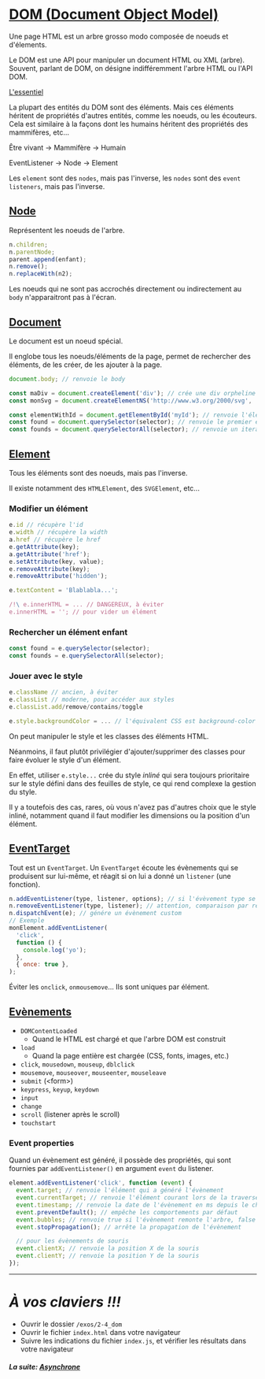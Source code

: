 # [DOM (Document Object Model)](https://developer.mozilla.org/en-US/docs/Web/API/Document_Object_Model)

Une page HTML est un arbre grosso modo composée de noeuds et d'élements.

Le DOM est une API pour manipuler un document HTML ou XML (arbre). Souvent, parlant de DOM, on désigne indifféremment l'arbre HTML ou l'API DOM.

[L'essentiel](https://developer.mozilla.org/fr/docs/Web/API/Document_Object_Model/Introduction#Interfaces_essentielles_du_DOM)

La plupart des entités du DOM sont des éléments. Mais ces éléments héritent de propriétés d'autres entités, comme les noeuds, ou les écouteurs. Cela est similaire à la façons dont les humains héritent des propriétés des mammifères, etc...

Être vivant -> Mammifère -> Humain

EventListener -> Node -> Element

Les `element` sont des `nodes`, mais pas l'inverse, les `nodes` sont des `event listeners`, mais pas l'inverse.

## [Node](https://developer.mozilla.org/fr/docs/Web/API/Node)

Représentent les noeuds de l'arbre.

```js
n.children;
n.parentNode;
parent.append(enfant);
n.remove();
n.replaceWith(n2);
```

Les noeuds qui ne sont pas accrochés directement ou indirectement au `body` n'apparaitront pas à l'écran.

## [Document](https://developer.mozilla.org/fr/docs/Web/API/Document)

Le document est un noeud spécial.

Il englobe tous les noeuds/éléments de la page, permet de rechercher des éléments, de les créer, de les ajouter à la page.

```js
document.body; // renvoie le body

const maDiv = document.createElement('div'); // crée une div orpheline
const monSvg = document.createElementNS('http://www.w3.org/2000/svg', 'g'); // pour le SVG

const elementWithId = document.getElementById('myId'); // renvoie l'élément avec l'id myId
const found = document.querySelector(selector); // renvoie le premier élément correspondant de la page
const founds = document.querySelectorAll(selector); // renvoie un iterateur avec tous les éléments de la page correspondant
```

## [Element](https://developer.mozilla.org/en-US/docs/Web/API/element)

Tous les éléments sont des noeuds, mais pas l'inverse.

Il existe notamment des `HTMLElement`, des `SVGElement`, etc...

### Modifier un élément

```js
e.id // récupère l'id
e.width // récupère la width
a.href // récupère le href
e.getAttribute(key);
a.getAttribute('href');
e.setAttribute(key, value);
e.removeAttribute(key);
e.removeAttribute('hidden');

e.textContent = 'Blablabla...';

/!\ e.innerHTML = ... // DANGEREUX, à éviter
e.innerHTML = ''; // pour vider un élément
```

### Rechercher un élément enfant

```js
const found = e.querySelector(selector);
const founds = e.querySelectorAll(selector);
```

### Jouer avec le style

```js
e.className // ancien, à éviter
e.classList // moderne, pour accéder aux styles
e.classList.add/remove/contains/toggle

e.style.backgroundColor = ... // l'équivalent CSS est background-color
```

On peut manipuler le style et les classes des éléments HTML.

Néanmoins, il faut plutôt privilégier d'ajouter/supprimer des classes pour faire évoluer le style d'un élément.

En effet, utiliser `e.style...` crée du style _inliné_ qui sera toujours prioritaire sur le style défini dans des feuilles de style, ce qui rend complexe la gestion du style.

Il y a toutefois des cas, rares, où vous n'avez pas d'autres choix que le style inliné, notamment quand il faut modifier les dimensions ou la position d'un élément.

## [EventTarget](https://developer.mozilla.org/fr/docs/Web/API/EventTarget)

Tout est un `EventTarget`. Un `EventTarget` écoute les évènements qui se produisent sur lui-même, et réagit si on lui a donné un `listener` (une fonction).

```js
n.addEventListener(type, listener, options); // si l'évèvement type se produit sur n, alors exécute listener, avec des options
n.removeEventListener(type, listener); // attention, comparaison par référence
n.dispatchEvent(e); // génére un évènement custom
// Exemple
monElement.addEventListener(
  'click',
  function () {
    console.log('yo');
  },
  { once: true },
);
```

Éviter les `onclick`, `onmousemove`...
Ils sont uniques par élément.

## [Evènements](https://developer.mozilla.org/en-US/docs/Web/Events)

- `DOMContentLoaded`
  - Quand le HTML est chargé et que l'arbre DOM est construit
- `load`
  - Quand la page entière est chargée (CSS, fonts, images, etc.)
- `click`, `mousedown`, `mouseup`, `dblclick`
- `mousemove`, `mouseover`, `mouseenter`, `mouseleave`
- `submit` (&lt;form>)
- `keypress`, `keyup`, `keydown`
- `input`
- `change`
- `scroll` (listener après le scroll)
- `touchstart`

### Event properties

Quand un évènement est généré, il possède des propriétés, qui sont fournies par `addEventListener()` en argument `event` du listener.

```js
element.addEventListener('click', function (event) {
  event.target; // renvoie l'élément qui a généré l'évènement
  event.currentTarget; // renvoie l'élément courant lors de la traversée du DOM
  event.timestamp; // renvoie la date de l'évènement en ms depuis le chargement de la page
  event.preventDefault(); // empêche les comportements par défaut
  event.bubbles; // renvoie true si l'évènement remonte l'arbre, false s'il descend
  event.stopPropagation(); // arrête la propagation de l'évènement

  // pour les évènements de souris
  event.clientX; // renvoie la position X de la souris
  event.clientY; // renvoie la position Y de la souris
});
```

---

# _**À vos claviers !!!**_

- Ouvrir le dossier `/exos/2-4_dom`
- Ouvrir le fichier `index.html` dans votre navigateur
- Suivre les indications du fichier `index.js`, et vérifier les résultats dans votre navigateur

#### _La suite: [Asynchrone](./2-5_async.md)_
